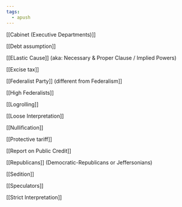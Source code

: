 ```yaml
---
tags:
  - apush
---
```

[[Cabinet (Executive Departments)]]

[[Debt assumption]]

[[ELastic Cause]] (aka: Necessary & Proper Clause / Implied Powers)

[[Excise tax]]

[[Federalist Party]] (different from Federalism]]

[[High Federalists]]

[[Logrolling]]

[[Loose Interpretation]]

[[Nullification]]

[[Protective tariff]]

[[Report on Public Credit]]

[[Republicans]] (Democratic-Republicans or Jeffersonians)

[[Sedition]]

[[Speculators]]

[[Strict Interpretation]]
